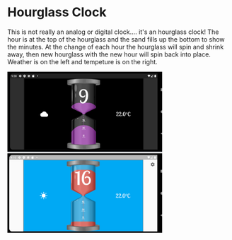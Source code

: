 # Hourglass Clock

This is not really an analog or digital clock.... it's an hourglass clock!
The hour is at the top of the hourglass and the sand fills up the bottom to show the minutes. At the change of each hour the hourglass will spin and shrink away, then new hourglass with the new hour will spin back into place.
Weather is on the left and tempeture is on the right.

<img src='hourglass_dark.png' width='350'>

<img src='hourglass_light.png' width='350'>
